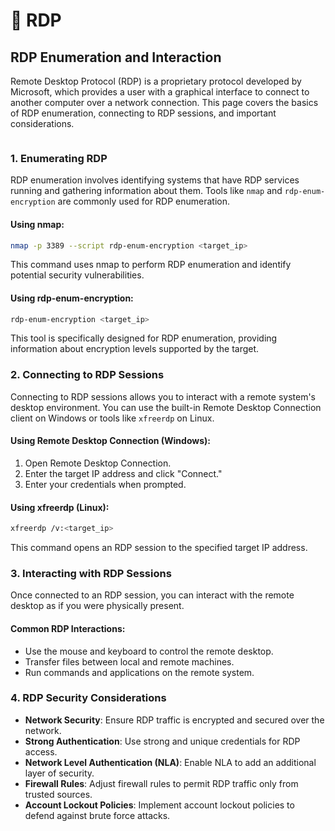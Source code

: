 # 🎷 RDP

## RDP Enumeration and Interaction

Remote Desktop Protocol (RDP) is a proprietary protocol developed by Microsoft, which provides a user with a graphical interface to connect to another computer over a network connection. This page covers the basics of RDP enumeration, connecting to RDP sessions, and important considerations.

<figure><img src="https://www.layerstack.com/img/docs/resources/rdpdiagram.jpg" alt=""><figcaption></figcaption></figure>

### **1. Enumerating RDP**

RDP enumeration involves identifying systems that have RDP services running and gathering information about them. Tools like `nmap` and `rdp-enum-encryption` are commonly used for RDP enumeration.

#### **Using nmap:**

```bash
nmap -p 3389 --script rdp-enum-encryption <target_ip>
```

This command uses nmap to perform RDP enumeration and identify potential security vulnerabilities.

#### **Using rdp-enum-encryption:**

```bash
rdp-enum-encryption <target_ip>
```

This tool is specifically designed for RDP enumeration, providing information about encryption levels supported by the target.

### **2. Connecting to RDP Sessions**

Connecting to RDP sessions allows you to interact with a remote system's desktop environment. You can use the built-in Remote Desktop Connection client on Windows or tools like `xfreerdp` on Linux.

#### **Using Remote Desktop Connection (Windows):**

1. Open Remote Desktop Connection.
2. Enter the target IP address and click "Connect."
3. Enter your credentials when prompted.

#### **Using xfreerdp (Linux):**

```bash
xfreerdp /v:<target_ip>
```

This command opens an RDP session to the specified target IP address.

### **3. Interacting with RDP Sessions**

Once connected to an RDP session, you can interact with the remote desktop as if you were physically present.

#### **Common RDP Interactions:**

* Use the mouse and keyboard to control the remote desktop.
* Transfer files between local and remote machines.
* Run commands and applications on the remote system.

### **4. RDP Security Considerations**

* **Network Security**: Ensure RDP traffic is encrypted and secured over the network.
* **Strong Authentication**: Use strong and unique credentials for RDP access.
* **Network Level Authentication (NLA)**: Enable NLA to add an additional layer of security.
* **Firewall Rules**: Adjust firewall rules to permit RDP traffic only from trusted sources.
* **Account Lockout Policies**: Implement account lockout policies to defend against brute force attacks.

